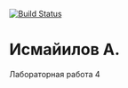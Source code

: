 [![Build Status](https://app.travis-ci.com/KhotAbuch/lab05.svg?token=XEpXNMPYzMj8jR8qBnpV)](https://app.travis-ci.com/KhotAbuch/lab05)
# Исмайилов А.
Лабораторная работа 4
